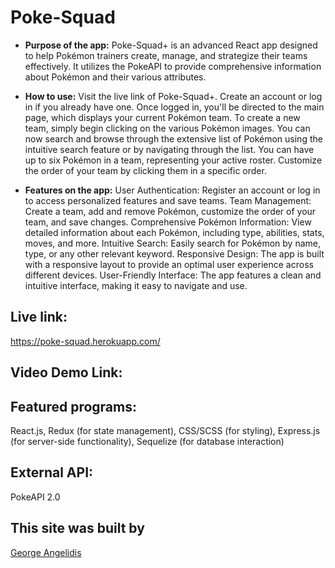 # Poke-Squad
* **Purpose of the app:** 
   Poke-Squad+ is an advanced React app designed to help Pokémon trainers create, manage, and strategize their teams effectively. It utilizes the PokeAPI to provide comprehensive information about Pokémon and their various attributes.
* **How to use:**
  Visit the live link of Poke-Squad+.
Create an account or log in if you already have one.
Once logged in, you'll be directed to the main page, which displays your current Pokémon team.
To create a new team, simply begin clicking on the various Pokémon images.
You can now search and browse through the extensive list of Pokémon using the intuitive search feature or by navigating through the list.
You can have up to six Pokémon in a team, representing your active roster.
Customize the order of your team by clicking them in a specific order.

* **Features on the app:**
User Authentication: Register an account or log in to access personalized features and save teams.
Team Management: Create a team, add and remove Pokémon, customize the order of your team, and save changes.
Comprehensive Pokémon Information: View detailed information about each Pokémon, including type, abilities, stats, moves, and more.
Intuitive Search: Easily search for Pokémon by name, type, or any other relevant keyword.
Responsive Design: The app is built with a responsive layout to provide an optimal user experience across different devices.
User-Friendly Interface: The app features a clean and intuitive interface, making it easy to navigate and use.
   
 ## Live link: 
https://poke-squad.herokuapp.com/

## Video Demo Link: 

## Featured programs: 
React.js, Redux (for state management), CSS/SCSS (for styling), Express.js (for server-side functionality), Sequelize (for database interaction)

## External API:
PokeAPI 2.0

## This site was built by
[George Angelidis](https://github.com/Gazmoji)
